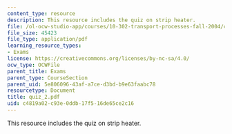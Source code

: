 ```yaml
---
content_type: resource
description: This resource includes the quiz on strip heater.
file: /ol-ocw-studio-app/courses/10-302-transport-processes-fall-2004/c4819a02c93e0ddb17f516de65ce2c16_quiz_2.pdf
file_size: 45423
file_type: application/pdf
learning_resource_types:
- Exams
license: https://creativecommons.org/licenses/by-nc-sa/4.0/
ocw_type: OCWFile
parent_title: Exams
parent_type: CourseSection
parent_uid: 5e806096-43af-a7ce-d3bd-b9e63faabc78
resourcetype: Document
title: quiz_2.pdf
uid: c4819a02-c93e-0ddb-17f5-16de65ce2c16
---
```

This resource includes the quiz on strip heater.